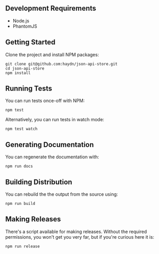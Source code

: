 ## Development Requirements

- Node.js
- PhantomJS

## Getting Started

Clone the project and install NPM packages:

```
git clone git@github.com:haydn/json-api-store.git
cd json-api-store
npm install
```

## Running Tests

You can run tests once-off with NPM:

```
npm test
```

Alternatively, you can run tests in watch mode:

```
npm test watch
```

## Generating Documentation

You can regenerate the documentation with:

```
npm run docs
```

## Building Distribution

You can rebuild the the output from the source using:

```
npm run build
```

## Making Releases

There's a script available for making releases. Without the required
permissions, you won't get you very far, but if you're curious here it is:

```
npm run release
```
